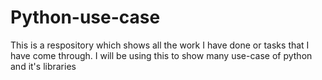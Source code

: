 # Python-use-case
This is a respository which shows all the work I have done or tasks that I have come through. I will be using this to show many use-case of python and it's libraries
